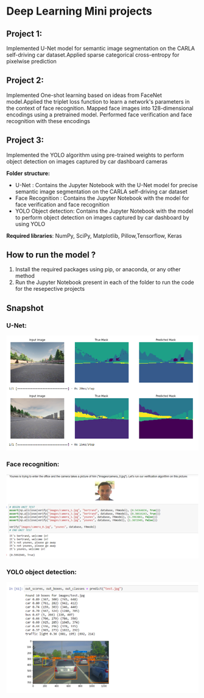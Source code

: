 # Deep Learning Mini projects

## Project 1:

Implemented U-Net model for semantic image segmentation on the CARLA self-driving car dataset.Applied sparse categorical cross-entropy for pixelwise prediction

## Project 2:

Implemented One-shot learning based on ideas from FaceNet model.Applied the triplet loss function to learn a network's parameters in the context of face recognition. Mapped face images into 128-dimensional encodings using a pretrained model. Performed face verification and face recognition with these encodings

## Project 3:

Implemented the YOLO algorithm using pre-trained weights to perform object detection on images captured by car dashboard cameras

**Folder structure:**

- U-Net : Contains the Jupyter Notebook with the U-Net model for precise semantic image segmentation on the CARLA self-driving car dataset
- Face Recognition : Contains the Jupyter Notebook with the model for face verification and face recognition
- YOLO Object detection: Contains the Jupyter Notebook with the model to perform object detection on images captured by car dashboard by using YOLO

**Required libraries**: NumPy, SciPy, Matplotlib, Pillow,Tensorflow, Keras

## How to run the model ?

1. Install the required packages using pip, or anaconda, or any other method
2. Run the Jupyter Notebook present in each of the folder to run the code for the resepective projects

## Snapshot

### U-Net:

<img src="U_net_snapshot.png" alt="alt text" width="800"/> <br>

### Face recognition:

<img src="face_recog_snapshot.png" alt="alt text" width="800"/> <br>

### YOLO object detection:

<img src="yolo_snapshot.png" alt="alt text" width="800"/> <br>
